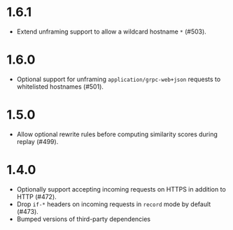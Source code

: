 # 1.6.1

* Extend unframing support to allow a wildcard hostname `*` (#503).

# 1.6.0

* Optional support for unframing `application/grpc-web+json` requests to whitelisted hostnames (#501).

# 1.5.0

* Allow optional rewrite rules before computing similarity scores during replay (#499).

# 1.4.0

* Optionally support accepting incoming requests on HTTPS in addition to HTTP (#472).
* Drop `if-*` headers on incoming requests in `record` mode by default (#473).
* Bumped versions of third-party dependencies
